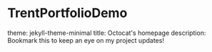 # TrentPortfolioDemo
theme: jekyll-theme-minimal
title: Octocat's homepage
description: Bookmark this to keep an eye on my project updates!
